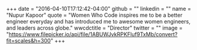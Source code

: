 +++
date = "2016-04-10T17:12:42-04:00"
github = ""
linkedin = ""
name = "Nupur Kapoor"
quote = "Women Who Code inspires me to be a better engineer everyday and has introduced me to awesome women engineers, and leaders across globe."
wwcdctitle = "Director"
twitter = ""
image = "https://www.filepicker.io/api/file/1ABUWJvkRPKFluf9TxMb/convert?fit=scales&h=300"
+++

